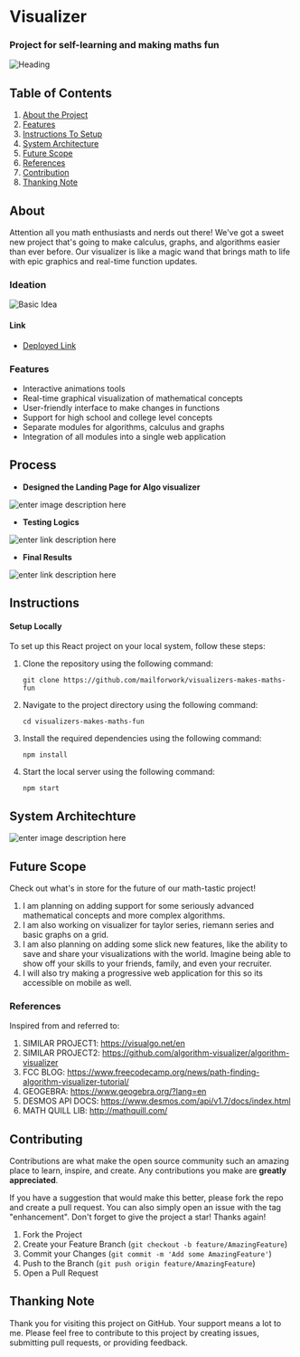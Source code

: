# Visualizer
### Project for self-learning and making maths fun
![Heading](https://github.com/mailforwork/visualizers-makes-maths-fun/blob/main/images/Group%202.png)


## Table of Contents
1. [About the Project](#about)
2. [Features](#features)
3. [Instructions To Setup](#instructions)
4. [System Architecture](#system-architechture)
5. [Future Scope](#future-scope)
6. [References](#references)
7. [Contribution](#contribution)
8. [Thanking Note](#thanking-note)


## About
Attention all you math enthusiasts and nerds out there! We've got a sweet new project that's going to make calculus, graphs, and algorithms easier than ever before. Our visualizer is like a magic wand that brings math to life with epic graphics and real-time function updates. 


### Ideation
![Basic Idea](https://github.com/mailforwork/visualizers-makes-maths-fun/blob/main/images/Frame%203.png)


#### Link
 - [Deployed Link](https://calculus-fav-js-2fan-e5uc1nw58-mailforwork.vercel.app)
 
### Features
-   Interactive animations tools
-   Real-time graphical visualization of mathematical concepts
-   User-friendly interface to make changes in functions
-   Support for high school and college level concepts
-   Separate modules for algorithms, calculus and graphs
-   Integration of all modules into a single web application

## Process
 - **Designed the Landing Page for Algo visualizer**
 
![enter image description here](https://github.com/mailforwork/visualizers-makes-maths-fun/blob/main/images/Frame%205.png)

 - **Testing Logics**
 
![enter link description here](https://github.com/mailforwork/visualizers-makes-maths-fun/blob/main/images/Frame%206.png)

 - **Final Results**
 
![enter link description here](https://github.com/mailforwork/visualizers-makes-maths-fun/blob/main/images/Frame%207.png)

## Instructions
#### Setup Locally
To set up this React project on your local system, follow these steps:

1.  Clone the repository using the following command:
       
    `git clone https://github.com/mailforwork/visualizers-makes-maths-fun` 
    
2.  Navigate to the project directory using the following command:
    
    `cd visualizers-makes-maths-fun` 
    
3.  Install the required dependencies using the following command:
    
    `npm install` 
    
4.  Start the local server using the following command:
    
    `npm start`

## System Architechture
![enter image description here](https://github.com/mailforwork/visualizers-makes-maths-fun/blob/main/images/Frame%204.png)

## Future Scope
Check out what's in store for the future of our math-tastic project!

1. I am planning on adding support for some seriously advanced mathematical concepts and more complex algorithms.
2. I am also working on visualizer for taylor series, riemann series and basic graphs on a grid.
3. I am also planning on adding some slick new features, like the ability to save and share your visualizations with the world. Imagine being able to show off your skills to your friends, family, and even your recruiter.
4. I will also try making a progressive web application for this so its accessible on mobile as well.

### References

Inspired from and referred to:
1. SIMILAR PROJECT1: https://visualgo.net/en
2. SIMILAR PROJECT2: https://github.com/algorithm-visualizer/algorithm-visualizer
3. FCC BLOG: https://www.freecodecamp.org/news/path-finding-algorithm-visualizer-tutorial/
4. GEOGEBRA: https://www.geogebra.org/?lang=en
5. DESMOS API DOCS: https://www.desmos.com/api/v1.7/docs/index.html
6. MATH QUILL LIB: http://mathquill.com/


## Contributing

Contributions are what make the open source community such an amazing place to learn, inspire, and create. Any contributions you make are **greatly appreciated**.

If you have a suggestion that would make this better, please fork the repo and create a pull request. You can also simply open an issue with the tag "enhancement".
Don't forget to give the project a star! Thanks again!

1. Fork the Project
2. Create your Feature Branch (`git checkout -b feature/AmazingFeature`)
3. Commit your Changes (`git commit -m 'Add some AmazingFeature'`)
4. Push to the Branch (`git push origin feature/AmazingFeature`)
5. Open a Pull Request

## Thanking Note
Thank you for visiting this project on GitHub. Your support means a lot to me. Please feel free to contribute to this project by creating issues, submitting pull requests, or providing feedback.


